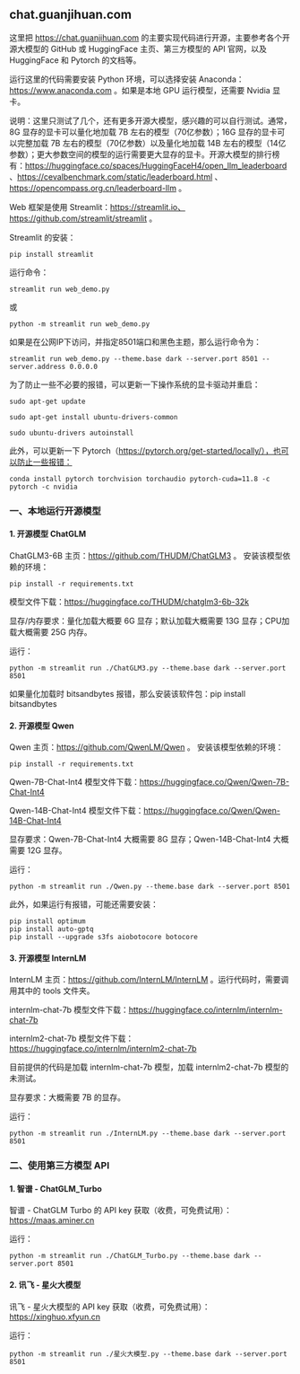 ## chat.guanjihuan.com

这里把 https://chat.guanjihuan.com 的主要实现代码进行开源，主要参考各个开源大模型的 GitHub 或 HuggingFace 主页、第三方模型的 API 官网，以及 HuggingFace 和 Pytorch 的文档等。

运行这里的代码需要安装 Python 环境，可以选择安装 Anaconda：https://www.anaconda.com 。如果是本地 GPU 运行模型，还需要 Nvidia 显卡。

说明：这里只测试了几个，还有更多开源大模型，感兴趣的可以自行测试。通常，8G 显存的显卡可以量化地加载 7B 左右的模型（70亿参数）；16G 显存的显卡可以完整加载 7B 左右的模型（70亿参数）以及量化地加载 14B 左右的模型（14亿参数）；更大参数空间的模型的运行需要更大显存的显卡。开源大模型的排行榜有：https://huggingface.co/spaces/HuggingFaceH4/open_llm_leaderboard 、https://cevalbenchmark.com/static/leaderboard.html 、https://opencompass.org.cn/leaderboard-llm 。

Web 框架是使用 Streamlit：https://streamlit.io、https://github.com/streamlit/streamlit 。

Streamlit 的安装：

```
pip install streamlit
```

运行命令：

```
streamlit run web_demo.py
```

或

```
python -m streamlit run web_demo.py
```

如果是在公网IP下访问，并指定8501端口和黑色主题，那么运行命令为：

```
streamlit run web_demo.py --theme.base dark --server.port 8501 --server.address 0.0.0.0 
```

为了防止一些不必要的报错，可以更新一下操作系统的显卡驱动并重启：

```
sudo apt-get update

sudo apt-get install ubuntu-drivers-common

sudo ubuntu-drivers autoinstall
```

此外，可以更新一下 Pytorch（https://pytorch.org/get-started/locally/），也可以防止一些报错：

```
conda install pytorch torchvision torchaudio pytorch-cuda=11.8 -c pytorch -c nvidia
```

### 一、本地运行开源模型

#### 1. 开源模型 ChatGLM

ChatGLM3-6B 主页：https://github.com/THUDM/ChatGLM3 。 安装该模型依赖的环境：

```
pip install -r requirements.txt
```

模型文件下载：https://huggingface.co/THUDM/chatglm3-6b-32k

显存/内存要求：量化加载大概要 6G 显存；默认加载大概需要 13G 显存；CPU加载大概需要 25G 内存。

运行：

```
python -m streamlit run ./ChatGLM3.py --theme.base dark --server.port 8501
```

如果量化加载时 bitsandbytes 报错，那么安装该软件包：pip install bitsandbytes

#### 2. 开源模型 Qwen

Qwen 主页：https://github.com/QwenLM/Qwen 。 安装该模型依赖的环境：

```
pip install -r requirements.txt
```

Qwen-7B-Chat-Int4 模型文件下载：https://huggingface.co/Qwen/Qwen-7B-Chat-Int4

Qwen-14B-Chat-Int4 模型文件下载：https://huggingface.co/Qwen/Qwen-14B-Chat-Int4

显存要求：Qwen-7B-Chat-Int4 大概需要 8G 显存；Qwen-14B-Chat-Int4 大概需要 12G 显存。

运行：

```
python -m streamlit run ./Qwen.py --theme.base dark --server.port 8501
```

此外，如果运行有报错，可能还需要安装：

```
pip install optimum
pip install auto-gptq
pip install --upgrade s3fs aiobotocore botocore
```

#### 3. 开源模型 InternLM

InternLM 主页：https://github.com/InternLM/InternLM 。运行代码时，需要调用其中的 tools 文件夹。

internlm-chat-7b 模型文件下载：https://huggingface.co/internlm/internlm-chat-7b

internlm2-chat-7b 模型文件下载：https://huggingface.co/internlm/internlm2-chat-7b

目前提供的代码是加载 internlm-chat-7b 模型，加载 internlm2-chat-7b 模型的未测试。

显存要求：大概需要 7B 的显存。

运行：

```
python -m streamlit run ./InternLM.py --theme.base dark --server.port 8501
```

### 二、使用第三方模型 API

#### 1. 智谱 - ChatGLM_Turbo
 
智谱 - ChatGLM Turbo 的 API key 获取（收费，可免费试用）：https://maas.aminer.cn

运行：

```
python -m streamlit run ./ChatGLM_Turbo.py --theme.base dark --server.port 8501
```

#### 2. 讯飞 - 星火大模型

讯飞 - 星火大模型的 API key 获取（收费，可免费试用）：https://xinghuo.xfyun.cn

运行：

```
python -m streamlit run ./星火大模型.py --theme.base dark --server.port 8501
```